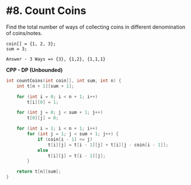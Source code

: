 # #8. Count Coins

Find the total number of ways of collecting coins in different denomination of coins/notes.

```
coin[] = {1, 2, 3};
sum = 3;

Answer - 3 Ways => {3}, {1,2}, {1,1,1}
```

**CPP - DP (Unbounded)**
```cpp
int countCoins(int coin[], int sum, int n) {
	int t[n + 1][sum + 1];

	for (int i = 0; i < n + 1; i++)
		t[i][0] = 1;

	for (int j = 0; j < sum + 1; j++)
		t[0][j] = 0;

	for (int i = 1; i < n + 1; i++)
		for (int j = 1; j < sum + 1; j++) {
			if (coin[i - 1] <= j)
				t[i][j] = t[i - 1][j] + t[i][j - coin[i - 1]];
			else
				t[i][j] = t[i - 1][j];
		}

	return t[n][sum];
}
```
